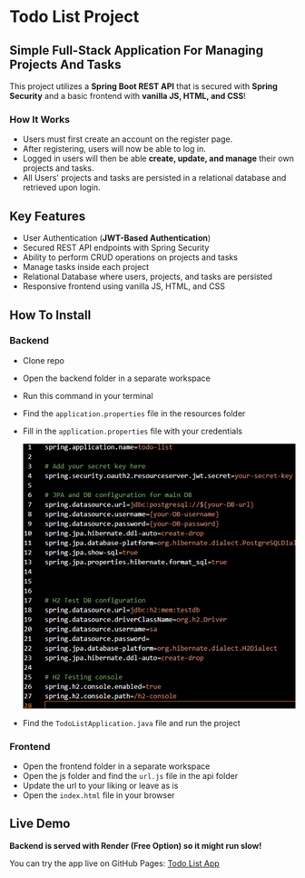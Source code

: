 # Todo List Project

## Simple Full-Stack Application For Managing Projects And Tasks

This project utilizes a **Spring Boot REST API** that is secured with **Spring Security** and a basic frontend with **vanilla JS, HTML, and CSS**!

### How It Works

- Users must first create an account on the register page.
- After registering, users will now be able to log in.
- Logged in users will then be able **create, update, and manage** their own projects and tasks.
- All Users' projects and tasks are persisted in a relational database and retrieved upon login.

## Key Features

- User Authentication (**JWT-Based Authentication**)
- Secured REST API endpoints with Spring Security
- Ability to perform CRUD operations on projects and tasks
- Manage tasks inside each project
- Relational Database where users, projects, and tasks are persisted
- Responsive frontend using vanilla JS, HTML, and CSS

## How To Install

### Backend

- Clone repo
- Open the backend folder in a separate workspace
- Run this command in your terminal
- Find the `application.properties` file in the resources folder
- Fill in the `application.properties` file with your credentials

  ![application.properties screenshot](./images/image.png)

- Find the `TodoListApplication.java` file and run the project

### Frontend

- Open the frontend folder in a separate workspace
- Open the js folder and find the `url.js` file in the api folder
- Update the url to your liking or leave as is
- Open the `index.html` file in your browser

## Live Demo

**Backend is served with Render (Free Option) so it might run slow!**

You can try the app live on GitHub Pages:
[Todo List App](https://jhairs2.github.io/java-todo-list-frontend/)

